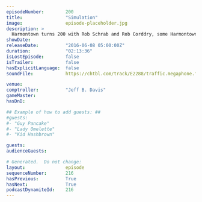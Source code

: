 ```yaml
---
episodeNumber:        200
title:                "Simulation"
image:                episode-placeholder.jpg
description: >
  Harmontown turns 200 with Rob Schrab and Rob Corddry, some Harmontown regulars return including Adam Goldberg and Harmon lays down the greatest rap ever. Watch the video for free at harmontown.com/live! Thank you for all your support. This episode is ...
showDate:             
releaseDate:          "2016-06-08 05:00:00Z"
duration:             "02:13:36"
isLostEpisode:        false
isTrailer:            false
hasExplicitLanguage:  false
soundFile:            https://chtbl.com/track/E2288/traffic.megaphone.fm/STA6676936577.mp3?updated=1560195531

venue:                
comptroller:          "Jeff B. Davis"
gameMaster:           
hasDnD:               

## Example of how to add guests: ##
#guests:
#- "Guy Pancake"
#- "Lady Omelette"
#- "Kid Hashbrown"

guests:
audienceGuests:

# Generated.  Do not change:
layout:               episode
sequenceNumber:       216
hasPrevious:          True
hasNext:              True
podcastDynamiteId:    216
---
```


<!-- The episode description will be rendered here -->
<!-- Add your content below here -->

